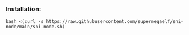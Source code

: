 ### Installation:

```
bash <(curl -s https://raw.githubusercontent.com/supermegaelf/sni-node/main/sni-node.sh)
```
